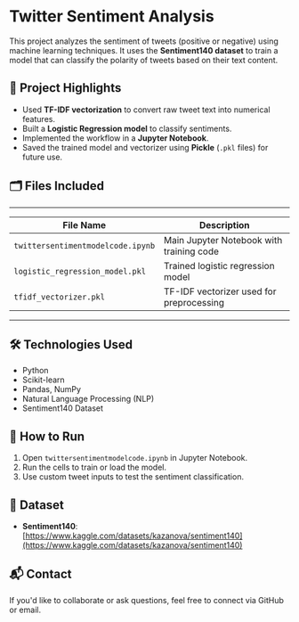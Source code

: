 # Twitter Sentiment Analysis

This project analyzes the sentiment of tweets (positive or negative) using machine learning techniques. It uses the **Sentiment140 dataset** to train a model that can classify the polarity of tweets based on their text content.

## 🧠 Project Highlights

- Used **TF-IDF vectorization** to convert raw tweet text into numerical features.
- Built a **Logistic Regression model** to classify sentiments.
- Implemented the workflow in a **Jupyter Notebook**.
- Saved the trained model and vectorizer using **Pickle** (`.pkl` files) for future use.

## 🗂️ Files Included

------------------------------------------------------------------------------------
| File Name                          | Description                                 |
|------------------------------------|---------------------------------------------|
| `twittersentimentmodelcode.ipynb`  | Main Jupyter Notebook with training code    |
| `logistic_regression_model.pkl`    | Trained logistic regression model           |
| `tfidf_vectorizer.pkl`             | TF-IDF vectorizer used for preprocessing    |
------------------------------------------------------------------------------------

## 🛠️ Technologies Used

- Python
- Scikit-learn
- Pandas, NumPy
- Natural Language Processing (NLP)
- Sentiment140 Dataset

## 🚀 How to Run

1. Open `twittersentimentmodelcode.ipynb` in Jupyter Notebook.
2. Run the cells to train or load the model.
3. Use custom tweet inputs to test the sentiment classification.

## 📌 Dataset

- **Sentiment140**: [https://www.kaggle.com/datasets/kazanova/sentiment140](https://www.kaggle.com/datasets/kazanova/sentiment140)

## 📬 Contact

If you'd like to collaborate or ask questions, feel free to connect via GitHub or email.
